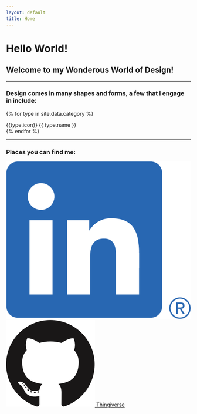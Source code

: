 ```yaml
---
layout: default
title: Home
---
```


# Hello World!

## Welcome to my Wonderous World of Design!

<!-- If you think any aspect of software development doesn't involve design, 
then you might doing something wrong.
{: .ui .grey .stacked .padded .segment}

When you come across a well written piece of code, 
it is truly a work of art to be admired.
{: .ui .grey .stacked .padded .segment}
 -->

---

<div class="segment" markdown="1">

### Design comes in many shapes and forms, a few that I engage in include:

{% for type in site.data.category %}
<div class="icon-label">
    <span class="material-icons outlined">{{type.icon}}</span>
    {{ type.name }}
</div>
{% endfor %}

</div>

---

<div class="contact-me">
    <h3>Places you can find me:</h3>
    <a href="https://www.linkedin.com/in/cfrezynski/">
        <img src="/assets/images/linkedin.png">
    </a>
    <a href="https://github.com/RedFrez/">
        <img src="/assets/images/github.svg">
    </a>
    <a href="https://www.thingiverse.com/redfrez/designs">
        Thingiverse
    </a>
</div>